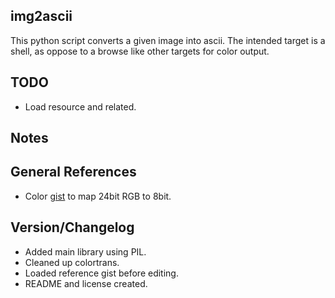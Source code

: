 ## img2ascii

This python script converts a given image into ascii. The intended target
is a shell, as oppose to a browse like other targets for color output.

## TODO

* Load resource and related.

## Notes

## General References

* Color [gist](https://gist.github.com/MicahElliott/719710) to map 24bit RGB to 8bit.

## Version/Changelog

* Added main library using PIL.
* Cleaned up colortrans.
* Loaded reference gist before editing.
* README and license created.

